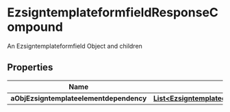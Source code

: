 

# EzsigntemplateformfieldResponseCompound

An Ezsigntemplateformfield Object and children

## Properties

| Name | Type | Description | Notes |
|------------ | ------------- | ------------- | -------------|
|**aObjEzsigntemplateelementdependency** | [**List&lt;EzsigntemplateelementdependencyResponse&gt;**](EzsigntemplateelementdependencyResponse.md) |  |  [optional] |



